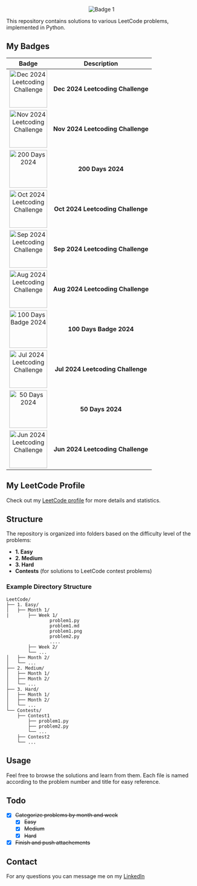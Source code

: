 <p align="center">
  <img src="https://leetcode.com/static/images/LeetCode_Sharing.png" alt="Badge 1" />
  
</p>
This repository contains solutions to various LeetCode problems, implemented in Python.

## My Badges
| Badge | Description |
|:-----:|:-----------:|
| <img src="https://i.imgur.com/nuomCBD.gif" alt="Dec 2024 Leetcoding Challenge" width="100"/> | **Dec 2024 Leetcoding Challenge** |
| <img src="https://i.imgur.com/64mII0E.gif" alt="Nov 2024 Leetcoding Challenge" width="100"/> | **Nov 2024 Leetcoding Challenge** |
| <img src="https://i.imgur.com/jrCBSMj.gif" alt="200 Days 2024" width="100"/> | **200 Days 2024** |
| <img src="https://i.imgur.com/nDaHYbD.gif" alt="Oct 2024 Leetcoding Challenge" width="100"/> | **Oct 2024 Leetcoding Challenge** |
| <img src="https://i.imgur.com/A1MH5sU.gif" alt="Sep 2024 Leetcoding Challenge" width="100"/> | **Sep 2024 Leetcoding Challenge** |
| <img src="https://i.imgur.com/bz3AW66.gif" alt="Aug 2024 Leetcoding Challenge" width="100"/> | **Aug 2024 Leetcoding Challenge** |
| <img src="https://i.imgur.com/oRENGzh.gif" alt="100 Days Badge 2024" width="100"/> | **100 Days Badge 2024** |
| <img src="https://i.imgur.com/h4VSyeg.gif" alt="Jul 2024 Leetcoding Challenge" width="100"/> | **Jul 2024 Leetcoding Challenge** |
| <img src="https://i.imgur.com/HRiF5xa.gif" alt="50 Days 2024" width="100"/> | **50 Days 2024** |
| <img src="https://i.imgur.com/rd8F0yV.gif" alt="Jun 2024 Leetcoding Challenge" width="100"/> | **Jun 2024 Leetcoding Challenge** |
## My LeetCode Profile
Check out my [LeetCode profile](https://leetcode.com/u/elkhaligy/) for more details and statistics.

## Structure
The repository is organized into folders based on the difficulty level of the problems:
- **1. Easy**
- **2. Medium**
- **3. Hard**
- **Contests** (for solutions to LeetCode contest problems)

### Example Directory Structure
```
LeetCode/
├── 1. Easy/
│   ├── Month 1/
|       ├── Week 1/
                problem1.py
                problem1.md
                problem1.png
                problem2.py
                ....
        ├── Week 2/
        └── ...
│   ├── Month 2/
│   └── ...
├── 2. Medium/
│   ├── Month 1/
│   ├── Month 2/
│   └── ...
├── 3. Hard/
│   ├── Month 1/
│   ├── Month 2/
│   └── ...
└── Contests/
    ├── Contest1
        ├── problem1.py
        ├── problem2.py
        └── ...
    ├── Contest2
    └── ...
```

## Usage
Feel free to browse the solutions and learn from them. Each file is named according to the problem number and title for easy reference.



## Todo
- [x] ~~Categorize problems by month and week~~
  - [x] ~~Easy~~
  - [x] ~~Medium~~
  - [x] ~~Hard~~ 
- [x] ~~Finish and push attachements~~

## Contact
For any questions you can message me on my [LinkedIn](https://www.linkedin.com/in/shehabelkhaligy/)

